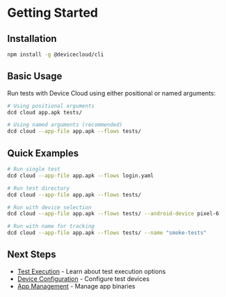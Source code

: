 # Getting Started

## Installation

```bash
npm install -g @devicecloud/cli
```

## Basic Usage

Run tests with Device Cloud using either positional or named arguments:

```bash
# Using positional arguments
dcd cloud app.apk tests/

# Using named arguments (recommended)
dcd cloud --app-file app.apk --flows tests/
```

## Quick Examples

```bash
# Run single test
dcd cloud --app-file app.apk --flows login.yaml

# Run test directory
dcd cloud --app-file app.apk --flows tests/

# Run with device selection
dcd cloud --app-file app.apk --flows tests/ --android-device pixel-6

# Run with name for tracking
dcd cloud --app-file app.apk --flows tests/ --name "smoke-tests"
```

## Next Steps

- [Test Execution](features/test-execution.md) - Learn about test execution options
- [Device Configuration](devices/configuration.md) - Configure test devices
- [App Management](features/app-management.md) - Manage app binaries 